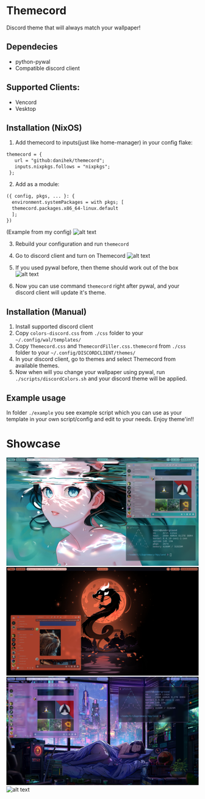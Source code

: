 # Themecord
Discord theme that will always match your wallpaper!

## Dependecies
- python-pywal
- Compatible discord client

## Supported Clients:
- Vencord
- Vesktop

## Installation (NixOS)
1. Add themecord to inputs(just like home-manager) in your config flake:
```
themecord = {
   url = "github:danihek/themecord";
   inputs.nixpkgs.follows = "nixpkgs";
 };
```

2. Add as a module:
```
({ config, pkgs, ... }: {
  environment.systemPackages = with pkgs; [
  themecord.packages.x86_64-linux.default
  ];
})
```
(Example from my config)
![alt text](https://github.com/danihek/Themecord/blob/main/assets/nix5.png)
 
3. Rebuild your configuration and run ``themecord``

5. Go to discord client and turn on Themecord
   ![alt text](https://github.com/danihek/Themecord/blob/main/assets/nix3.png)

6. If you used pywal before, then theme should work out of the box
   ![alt text](https://github.com/danihek/Themecord/blob/main/assets/nix4.png)

4. Now you can use command ``themecord`` right after pywal,
and your discord client will update it's theme.

## Installation (Manual)
1. Install supported discord client
2. Copy ```colors-discord.css``` from ```./css``` folder to your ```~/.config/wal/templates/```
3. Copy ```Themecord.css``` and ```ThemecordFiller.css.themecord``` from ```./css``` folder to your ```~/.config/DISCORDCLIENT/themes/```
4. In your discord client, go to themes and select Themecord from available themes.
5. Now when will you change your wallpaper using pywal, run ```./scripts/discordColors.sh``` and your discord theme will be applied.

## Example usage
In folder ```./example``` you see example script which you can use as your template in your own script/config and edit to your needs. Enjoy theme'in!!

# Showcase
![alt text](https://github.com/danihek/Themecord/blob/main/assets/2024-01-14-022114_hyprshot.png)
![alt text](https://github.com/danihek/Themecord/blob/main/assets/2024-01-14-022423_hyprshot.png)
![alt text](https://github.com/danihek/Themecord/blob/main/assets/2024-01-14-022241_hyprshot.png)
![alt text](https://github.com/danihek/Themecord/blob/main/assets/2024-01-14-022145_hyprshot.png)
